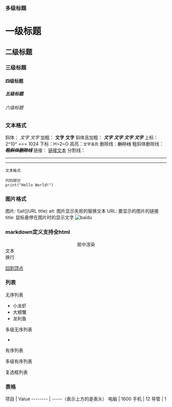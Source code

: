 ### 多级标题

# 一级标题
## 二级标题
### 三级标题
#### 四级标题
##### 五级标题
###### 六级标题

### 文本格式

斜体： *文字* _文字_
加粗： **文字** __文字__
斜体且加粗： ***文字*** ___文字___ *__文字__* _**文字**_
上标：2^10^ === 1024
下标：H~2~O
高亮：`文字高亮`
删除线：~~删除线~~
粗斜体删除线：~~___粗斜体删除线___~~
链接： [链接文本](www.lianjie.com "悬停显示")
分割线：
***
---

```
文本格式
```

```
代码部分
print("Hello World!")
```
### 图片格式

图片: 
![alt](URL title)
alt: 图片显示失败的替换文本
URL: 要显示的图片的链接 
title: 鼠标悬停在图片时的显示文字
![baidu](http://upload-images.jianshu.io/upload_images/6153330-305abf60f5e71ed5.gif?imageMogr2/auto-orient/strip "百度logo")

### markdown定义支持全html

<center> 居中渲染 </center>
文本<br>换行<br>

[回到顶点](#多级标题)

### 列表

无序列表

- 小龙虾
- 大螃蟹
- 龙利鱼

多级无序列表

- 

有序列表

多级有序列表

复选框列表

### 表格

项目     | Value
-------- | -----（表示上方的是表头）
电脑  | 1600
手机  | 12
导管  | 1
